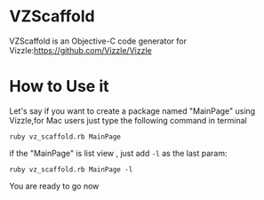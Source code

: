 VZScaffold
=============

VZScaffold is an Objective-C code generator for Vizzle:https://github.com/Vizzle/Vizzle


How to Use it
=============

Let's say if you want to create  a package named "MainPage" using Vizzle,for Mac users just type the following command in terminal

`ruby vz_scaffold.rb MainPage`

if the "MainPage" is list view , just add `-l` as the last param:

`ruby vz_scaffold.rb MainPage -l`

You are ready to go now